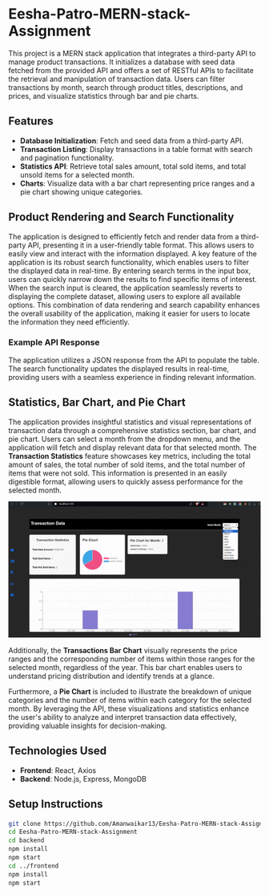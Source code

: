 ﻿# Eesha-Patro-MERN-stack-Assignment

This project is a MERN stack application that integrates a third-party API to manage product transactions. It initializes a database with seed data fetched from the provided API and offers a set of RESTful APIs to facilitate the retrieval and manipulation of transaction data. Users can filter transactions by month, search through product titles, descriptions, and prices, and visualize statistics through bar and pie charts.

## Features
- **Database Initialization**: Fetch and seed data from a third-party API.
- **Transaction Listing**: Display transactions in a table format with search and pagination functionality.
- **Statistics API**: Retrieve total sales amount, total sold items, and total unsold items for a selected month.
- **Charts**: Visualize data with a bar chart representing price ranges and a pie chart showing unique categories.

## Product Rendering and Search Functionality

The application is designed to efficiently fetch and render data from a third-party API, presenting it in a user-friendly table format. This allows users to easily view and interact with the information displayed. A key feature of the application is its robust search functionality, which enables users to filter the displayed data in real-time. By entering search terms in the input box, users can quickly narrow down the results to find specific items of interest. When the search input is cleared, the application seamlessly reverts to displaying the complete dataset, allowing users to explore all available options. This combination of data rendering and search capability enhances the overall usability of the application, making it easier for users to locate the information they need efficiently.

### Example API Response

The application utilizes a JSON response from the API to populate the table. The search functionality updates the displayed results in real-time, providing users with a seamless experience in finding relevant information.



## Statistics, Bar Chart, and Pie Chart

The application provides insightful statistics and visual representations of transaction data through a comprehensive statistics section, bar chart, and pie chart. Users can select a month from the dropdown menu, and the application will fetch and display relevant data for that selected month. The **Transaction Statistics** feature showcases key metrics, including the total amount of sales, the total number of sold items, and the total number of items that were not sold. This information is presented in an easily digestible format, allowing users to quickly assess performance for the selected month.

![Chart](Chart-GIF.gif)

Additionally, the **Transactions Bar Chart** visually represents the price ranges and the corresponding number of items within those ranges for the selected month, regardless of the year. This bar chart enables users to understand pricing distribution and identify trends at a glance. 

Furthermore, a **Pie Chart** is included to illustrate the breakdown of unique categories and the number of items within each category for the selected month. By leveraging the API, these visualizations and statistics enhance the user's ability to analyze and interpret transaction data effectively, providing valuable insights for decision-making.



## Technologies Used
- **Frontend**: React, Axios
- **Backend**: Node.js, Express, MongoDB
  

## Setup Instructions

```bash
git clone https://github.com/Amanwaikar13/Eesha-Patro-MERN-stack-Assignment.git
cd Eesha-Patro-MERN-stack-Assignment
cd backend
npm install
npm start
cd ../frontend
npm install
npm start

